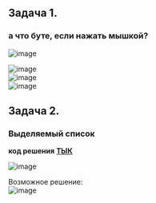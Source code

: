 ## Задача 1.   
### а что буте, если нажать мышкой?
![image](https://github.com/schoolteacherMP/lecture_45_JS_Interface_Events_Mouse_event_basics/assets/113675674/6c950fae-2bd7-4d64-b023-fa30767dc37d)  

![image](https://github.com/schoolteacherMP/lecture_45_JS_Interface_Events_Mouse_event_basics/assets/113675674/966d830a-89d8-40a9-9780-e4b26dc8326b)  
![image](https://github.com/schoolteacherMP/lecture_45_JS_Interface_Events_Mouse_event_basics/assets/113675674/38357eea-b9a3-416b-8aef-d41b9676e9d9)  
![image](https://github.com/schoolteacherMP/lecture_45_JS_Interface_Events_Mouse_event_basics/assets/113675674/839b6f3f-8606-4dd4-91e7-d6eaa6daa132)  


## Задача 2.   
### Выделяемый список  
**код решения**  **[ТЫК ](https://plnkr.co/edit/kkRgLTA6kG06jrw0?p=preview&preview)**  

![image](https://user-images.githubusercontent.com/113675674/221419765-8ddbf704-843b-4365-ba48-3251203339f0.png)  

Возможное решение:  
![image](https://user-images.githubusercontent.com/113675674/221420201-c61f9899-e6af-445c-9fe1-d09ca05cf448.png)
